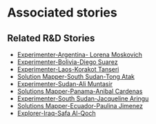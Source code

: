 # Associated stories

<!-- !!DO NOT REMOVE!! start autogenerated hyperlinks -->
## Related R&D Stories
- [Experimenter\-Argentina\- Lorena Moskovich](/RnD-Archive/stories/?doc=Experimenters_ARG)
- [Experimenter\-Bolivia\-Diego Suarez](/RnD-Archive/stories/?doc=Experimenters_BOL)
- [Experimenter\-Laos\-Korakot Tanseri](/RnD-Archive/stories/?doc=Experimenters_LAO)
- [Solution Mapper\-South Sudan\-Tong Atak](/RnD-Archive/stories/?doc=SolutionMappers_SSD)
- [Experimenter\-Sudan\-Ali Muntasir](/RnD-Archive/stories/?doc=Experimenter_SDN)
- [Solutions Mapper\-Panama\-Anibal Cardenas](/RnD-Archive/stories/?doc=SolutionMappers_PAN)
- [Experimenter\-South Sudan\-Jacqueline Aringu](/RnD-Archive/stories/?doc=Experimenters_SSD)
- [Solutions Mapper\-Ecuador\-Paulina Jimenez](/RnD-Archive/stories/?doc=SolutionMappers_ECU)
- [Explorer\-Iraq\-Safa Al\-Qoch](/RnD-Archive/stories/?doc=Explorers_IRQ)
<!-- !!DO NOT REMOVE!! end autogenerated hyperlinks -->